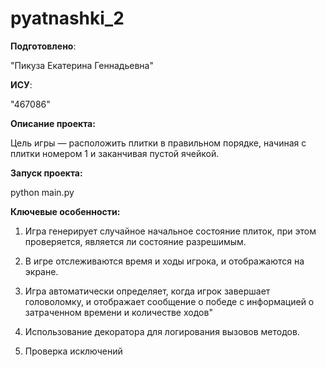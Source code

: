 # pyatnashki_2

__Подготовлено__:

"Пикуза Екатерина Геннадьевна"

__ИСУ__:

"467086"

__Описание проекта:__

Цель игры — расположить плитки в правильном порядке, начиная с плитки номером 1 и заканчивая пустой ячейкой.

__Запуск проекта:__

python main.py

__Ключевые особенности:__

1. Игра генерирует случайное начальное состояние плиток, при этом проверяется, является ли состояние разрешимым.

2. В игре отслеживаются время и ходы игрока, и отображаются на экране.

3. Игра автоматически определяет, когда игрок завершает головоломку, и отображает сообщение о победе с информацией о затраченном времени и количестве ходов"

4. Использование декоратора для логирования вызовов методов.

5. Проверка исключений
